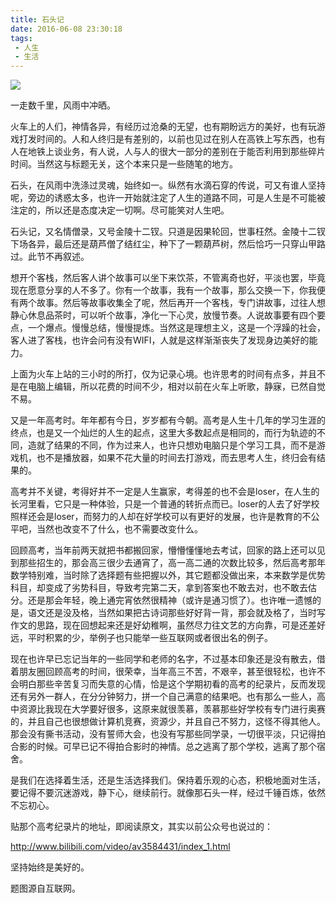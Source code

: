 ```yaml
---
title: 石头记
date: 2016-06-08 23:30:18
tags:
 - 人生
 - 生活
---
```


![](https://dubuqingfeng.oss-cn-hongkong.aliyuncs.com/blog/life/201606-shitouji-01.png)

一走数千里，风雨中冲晒。

火车上的人们，神情各异，有经历过沧桑的无望，也有期盼远方的美好，也有玩游戏打发时间的。人和人终归是有差别的，以前也见过在别人在高铁上写东西，也有人在地铁上谈业务，有人说，人与人的很大一部分的差别在于能否利用到那些碎片时间。当然这与标题无关，这个本来只是一些随笔的地方。

石头，在风雨中洗涤过灵魂，始终如一。纵然有水滴石穿的传说，可又有谁人坚持呢，旁边的诱惑太多，也许一开始就注定了人生的道路不同，可是人生是不可能被注定的，所以还是态度决定一切啊。尽可能笑对人生吧。

石头记，又名情僧录，又号金陵十二钗。只道是因果轮回，世事枉然。金陵十二钗下场各异，最后还是葫芦僧了结红尘，种下了一颗葫芦树，然后恰巧一只穿山甲路过。此节不再叙述。

想开个客栈，然后客人讲个故事可以坐下来饮茶，不管离奇也好，平淡也罢，毕竟现在愿意分享的人不多了。你有一个故事，我有一个故事，那么交换一下，你我便有两个故事。然后等故事收集全了呢，然后再开一个客栈，专门讲故事，过往人想静心休息品茶时，可以听个故事，净化一下心灵，放慢节奏。人说故事要有四个要点，一个爆点。慢慢总结，慢慢提炼。当然这是理想主义，这是一个浮躁的社会，客人进了客栈，也许会问有没有WIFI，人就是这样渐渐丧失了发现身边美好的能力。

上面为火车上站的三小时的所打，仅为记录心境。也许思考的时间有点多，并且不是在电脑上编辑，所以花费的时间不少，相对以前在火车上听歌，静寐，已然自觉不易。

又是一年高考时。年年都有今日，岁岁都有今朝。高考是人生十几年的学习生涯的终点，也是又一个灿烂的人生的起点，这里大多数起点是相同的，而行为轨迹的不同，造就了结果的不同，作为过来人，也许只想劝电脑只是个学习工具，而不是游戏机，也不是播放器，如果不花大量的时间去打游戏，而去思考人生，终归会有结果的。

高考并不关键，考得好并不一定是人生赢家，考得差的也不会是loser，在人生的长河里看，它只是一种体验，只是一个普通的转折点而已。loser的人去了好学校照样还会是loser，而努力的人却在好学校可以有更好的发展，也许是教育的不公平吧，当然也改变不了什么，也不需要改变什么。

回顾高考，当年前两天就把书都搬回家，懵懵懂懂地去考试，回家的路上还可以见到那些招生的，那会高三很少去通宵了，高一高二通的次数比较多，然后高考那年数学特别难，当时除了选择题有些把握以外，其它题都没做出来，本来数学是优势科目，却变成了劣势科目，导致考完第二天，拿到答案也不敢去对，也不敢去估分。还是那会年轻，晚上通完宵依然很精神（或许是通习惯了）。也许唯一遗憾的是，语文还是没及格，当然如果把古诗词那些好好背一背，那会就及格了，当时写作文的思路，现在回想起来还是好幼稚啊，虽然尽力往文艺的方向靠，可是还差好远，平时积累的少，举例子也只能举一些互联网或者很出名的例子。

现在也许早已忘记当年的一些同学和老师的名字，不过基本印象还是没有散去，借着朋友圈回顾高考的时间，很荣幸，当年高三不苦，不艰辛，甚至很轻松，也许不会明白那些辛苦复习而失意的心情，恰是这个学期初看的高考的纪录片，反而发现还有另外一群人，在分分钟努力，拼一个自己满意的结果吧。也有那么一些人，高中资源比我现在大学要好很多，这原来就很羡慕，羡慕那些好学校有专门进行奥赛的，并且自己也很想做计算机竞赛，资源少，并且自己不努力，这怪不得其他人。那会没有撕书活动，没有誓师大会，也没有写那些同学录，一切很平淡，只记得拍合影的时候。可早已记不得拍合影时的神情。总之逃离了那个学校，逃离了那个宿舍。

是我们在选择着生活，还是生活选择我们。保持着乐观的心态，积极地面对生活，要记得不要沉迷游戏，静下心，继续前行。就像那石头一样，经过千锤百炼，依然不忘初心。

贴那个高考纪录片的地址，即阅读原文，其实以前公众号也说过的：

http://www.bilibili.com/video/av3584431/index_1.html

坚持始终是美好的。

题图源自互联网。
